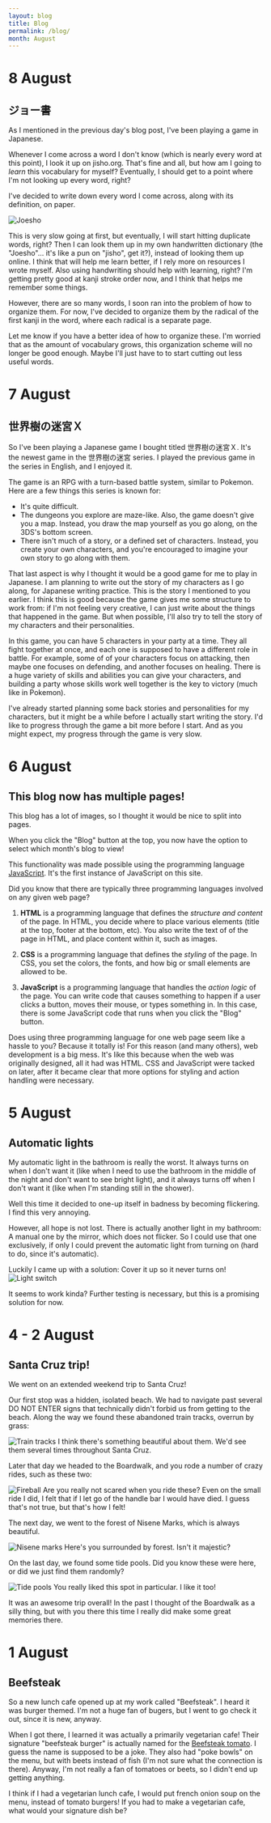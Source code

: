```yaml
---
layout: blog
title: Blog
permalink: /blog/
month: August
---
```

# 8 August
## ジョー書
As I mentioned in the previous day's blog post, I've been playing a game in Japanese.

Whenever I come across a word I don't know (which is nearly every word at this point), I look it up on jisho.org. That's fine and all, but how am I going to _learn_ this vocabulary for myself? Eventually, I should get to a point where I'm not looking up every word, right?

I've decided to write down every word I come across, along with its definition, on paper.

![Joesho](/images/blog_august/joesho.jpg)

This is very slow going at first, but eventually, I will start hitting duplicate words, right? Then I can look them up in my own handwritten dictionary (the "Joesho"... it's like a pun on "jisho", get it?), instead of looking them up online. I think that will help me learn better, if I rely more on resources I wrote myself. Also using handwriting should help with learning, right? I'm getting pretty good at kanji stroke order now, and I think that helps me remember some things.

However, there are so many words, I soon ran into the problem of how to organize them. For now, I've decided to organize them by the radical of the first kanji in the word, where each radical is a separate page.

Let me know if you have a better idea of how to organize these. I'm worried that as the amount of vocabulary grows, this organization scheme will no longer be good enough. Maybe I'll just have to to start cutting out less useful words.

# 7 August
## 世界樹の迷宮Ｘ 
So I've been playing a Japanese game I bought titled 世界樹の迷宮Ｘ. It's the newest game in the 世界樹の迷宮 series. I played the previous game in the series in English, and I enjoyed it.

The game is an RPG with a turn-based battle system, similar to Pokemon. Here are a few things this series is known for:
- It's quite difficult.
- The dungeons you explore are maze-like. Also, the game doesn't give you a map. Instead, you draw the map yourself as you go along, on the 3DS's bottom screen.
- There isn't much of a story, or a defined set of characters. Instead, you create your own characters, and you're encouraged to imagine your own story to go along with them.

That last aspect is why I thought it would be a good game for me to play in Japanese. I am planning to write out the story of my characters as I go along, for Japanese writing practice. This is the story I mentioned to you earlier. I think this is good because the game gives me some structure to work from: if I'm not feeling very creative, I can just write about the things that happened in the game. But when possible, I'll also try to tell the story of my characters and their personalities.

In this game, you can have 5 characters in your party at a time. They all fight together at once, and each one is supposed to have a different role in battle. For example, some of of your characters focus on attacking, then maybe one focuses on defending, and another focuses on healing. There is a huge variety of skills and abilities you can give your characters, and building a party whose skills work well together is the key to victory (much like in Pokemon).

I've already started planning some back stories and personalities for my characters, but it might be a while before I actually start writing the story. I'd like to progress through the game a bit more before I start. And as you might expect, my progress through the game is very slow.

# 6 August
## This blog now has multiple pages!
This blog has a lot of images, so I thought it would be nice to split into pages.

When you click the "Blog" button at the top, you now have the option to select which month's blog to view!

This functionality was made possible using the programming language [JavaScript](https://en.wikipedia.org/wiki/JavaScript). It's the first instance of JavaScript on this site.

Did you know that there are typically three programming languages involved on any given web page?

1. **HTML** is a programming language that defines the _structure and content_ of the page. In HTML, you decide where to place various elements (title at the top, footer at the bottom, etc). You also write the text of of the page in HTML, and place content within it, such as images.

2. **CSS** is a programming language that defines the _styling_ of the page. In CSS, you set the colors, the fonts, and how big or small elements are allowed to be.

3. **JavaScript** is a programming language that handles the _action logic_ of the page. You can write code that causes something to happen if a user clicks a button, moves their mouse, or types something in. In this case, there is some JavaScript code that runs when you click the "Blog" button.

Does using three programming language for one web page seem like a hassle to you? Because it totally is! For this reason (and many others), web development is a big mess. It's like this because when the web was originally designed, all it had was HTML. CSS and JavaScript were tacked on later, after it became clear that more options for styling and action handling were necessary.

# 5 August
## Automatic lights
My automatic light in the bathroom is really the worst. It always turns on when I don't want it (like when I need to use the bathroom in the middle of the night and don't want to see bright light), and it always turns off when I don't want it (like when I'm standing still in the shower).

Well this time it decided to one-up itself in badness by becoming flickering. I find this very annoying. 

However, all hope is not lost. There is actually another light in my bathroom: A manual one by the mirror, which does not flicker. So I could use that one exclusively, if only I could prevent the automatic light from turning on (hard to do, since it's automatic).

Luckily I came up with a solution: Cover it up so it never turns on!
![Light switch](/images/blog_august/light_switch.jpg)

It seems to work kinda? Further testing is necessary, but this is a promising solution for now.

# 4 - 2 August
## Santa Cruz trip!
We went on an extended weekend trip to Santa Cruz!

Our first stop was a hidden, isolated beach. We had to navigate past several DO NOT ENTER signs that technically didn't forbid us from getting to the beach. Along the way we found these abandoned train tracks, overrun by grass:

![Train tracks](/images/blog_august/train_tracks.jpg)
I think there's something beautiful about them. We'd see them several times throughout Santa Cruz.

Later that day we headed to the Boardwalk, and you rode a number of crazy rides, such as these two:

![Fireball](/images/blog_august/fireball.jpg)
Are you really not scared when you ride these? Even on the small ride I did, I felt that if I let go of the handle bar I would have died. I guess that's not true, but that's how I felt!

The next day, we went to the forest of Nisene Marks, which is always beautiful.

![Nisene marks](/images/blog_august/nisene.jpg)
Here's you surrounded by forest. Isn't it majestic?

On the last day, we found some tide pools. Did you know these were here, or did we just find them randomly?

![Tide pools](/images/blog_august/tide_pools.jpg)
You really liked this spot in particular. I like it too!

It was an awesome trip overall! In the past I thought of the Boardwalk as a silly thing, but with you there this time I really did make some great memories there.

# 1 August
## Beefsteak
So a new lunch cafe opened up at my work called "Beefsteak". I heard it was burger themed. I'm not a huge fan of bugers, but I went to go check it out, since it is new, anyway.

When I got there, I learned it was actually a primarily vegetarian cafe! Their signature "beefsteak burger" is actually named for the [Beefsteak tomato](https://en.wikipedia.org/wiki/Beefsteak_tomato). I guess the name is supposed to be a joke. They also had "poke bowls" on the menu, but with beets instead of fish (I'm not sure what the connection is there). Anyway, I'm not really a fan of tomatoes or beets, so I didn't end up getting anything.

I think if I had a vegetarian lunch cafe, I would put french onion soup on the menu, instead of tomato burgers! If you had to make a vegetarian cafe, what would your signature dish be?
